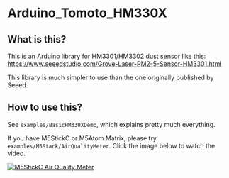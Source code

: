 # Arduino_Tomoto_HM330X

## What is this?

This is an Arduino library for HM3301/HM3302 dust sensor like this: https://www.seeedstudio.com/Grove-Laser-PM2-5-Sensor-HM3301.html

This library is much simpler to use than the one originally published by Seeed.

## How to use this?

See `examples/BasicHM330XDemo`, which explains pretty much everything.

If you have M5StickC or M5Atom Matrix, please try `examples/M5Stack/AirQualityMeter`. Click the image below to watch the video.

[![M5StickC Air Quality Meter](https://img.youtube.com/vi/89IInh19yVU/0.jpg)](https://youtu.be/89IInh19yVU)
